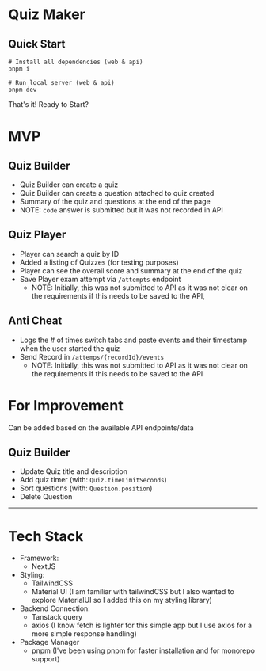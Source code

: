 # Quiz Maker

## Quick Start

```
# Install all dependencies (web & api)
pnpm i

# Run local server (web & api)
pnpm dev
```

That's it! Ready to Start?

# MVP

## Quiz Builder

- Quiz Builder can create a quiz
- Quiz Builder can create a question attached to quiz created
- Summary of the quiz and questions at the end of the page
- NOTE: `code` answer is submitted but it was not recorded in API

## Quiz Player

- Player can search a quiz by ID
- Added a listing of Quizzes (for testing purposes)
- Player can see the overall score and summary at the end of the quiz
- Save Player exam attempt via `/attempts` endpoint
  - NOTE: Initially, this was not submitted to API as it was not clear on the requirements if this needs to be saved to the API,

## Anti Cheat

- Logs the # of times switch tabs and paste events and their timestamp when the user started the quiz
- Send Record in `/attemps/{recordId}/events`
  - NOTE: Initially, this was not submitted to API as it was not clear on the requirements if this needs to be saved to the API

# For Improvement

Can be added based on the available API endpoints/data

## Quiz Builder

- Update Quiz title and description
- Add quiz timer (with: `Quiz.timeLimitSeconds`)
- Sort questions (with: `Question.position`)
- Delete Question

---

# Tech Stack

- Framework:
  - NextJS
- Styling:
  - TailwindCSS
  - Material UI (I am familiar with tailwindCSS but I also wanted to explore MaterialUI so I added this on my styling library)
- Backend Connection:
  - Tanstack query
  - axios (I know fetch is lighter for this simple app but I use axios for a more simple response handling)
- Package Manager
  - pnpm (I've been using pnpm for faster installation and for monorepo support)
